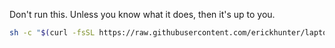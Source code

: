 Don't run this. Unless you know what it does, then it's up to you. 
```sh
sh -c "$(curl -fsSL https://raw.githubusercontent.com/erickhunter/laptop/master/install.sh)"
```
